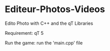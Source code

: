 # Editeur-Photos-Videos

Edito Photo with C++ and the qT Libraries

Requirement: 
qT 5 

Run the game: run the 'main.cpp' file

